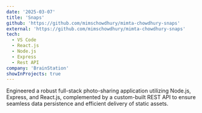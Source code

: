 ```yaml
---
date: '2025-03-07'
title: 'Snaps'
github: 'https://github.com/mimschowdhury/mimta-chowdhury-snaps'
external: 'https://github.com/mimschowdhury/mimta-chowdhury-snaps'
tech:
  - VS Code
  - React.js
  - Node.js
  - Express
  - Rest API
company: 'BrainStation'
showInProjects: true
---
```


Engineered a robust full-stack photo-sharing application utilizing Node.js, Express, and React.js, complemented by a custom-built REST API to ensure seamless data persistence and efficient delivery of static assets.
